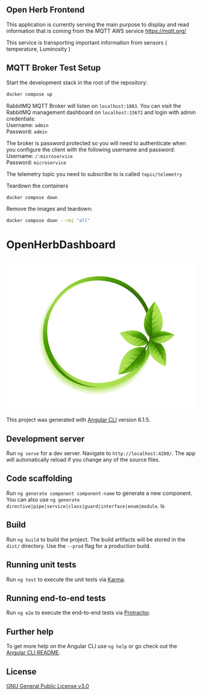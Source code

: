
## Open Herb Frontend

This application is currently serving the main purpose to display and read information that is coming
from the MQTT AWS service https://mqtt.org/

This service is transporting important information from sensors ( temperature, Luminosity )


## MQTT Broker Test Setup

Start the development stack in the root of the repository:
```bash
docker compose up
```

RabbitMQ MQTT Broker will listen on `localhost:1883`. You can visit the RabbitMQ management dashboard on `localhost:15672` and login with admin credentials:\
Username: `admin` \
Password: `admin`

The broker is password protected so you will need to authenticate when you configure the client with the following username and password:\
Username: `/:microservice` \
Password: `microservice`

The telemetry topic you need to subscribe to is called `topic/telemetry`

Teardown the containers
```bash
docker compose down
```

Remove the images and teardown:
```bash
docker compose down --rmi "all"
```



# OpenHerbDashboard

![img](/docs/img/icon.png)

This project was generated with [Angular CLI](https://github.com/angular/angular-cli) version 6.1.5.

## Development server

Run `ng serve` for a dev server. Navigate to `http://localhost:4200/`. The app will automatically reload if you change any of the source files.

## Code scaffolding

Run `ng generate component component-name` to generate a new component. You can also use `ng generate directive|pipe|service|class|guard|interface|enum|module`.
ls
## Build

Run `ng build` to build the project. The build artifacts will be stored in the `dist/` directory. Use the `--prod` flag for a production build.

## Running unit tests

Run `ng test` to execute the unit tests via [Karma](https://karma-runner.github.io).

## Running end-to-end tests

Run `ng e2e` to execute the end-to-end tests via [Protractor](http://www.protractortest.org/).

## Further help

To get more help on the Angular CLI use `ng help` or go check out the [Angular CLI README](https://github.com/angular/angular-cli/blob/master/README.md).


## License
[GNU General Public License v3.0](/LICENSE)